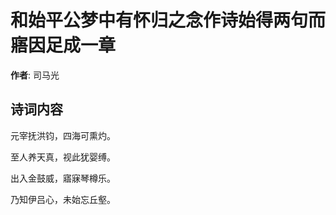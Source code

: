 # 和始平公梦中有怀归之念作诗始得两句而寤因足成一章

**作者**: 司马光

## 诗词内容

元宰抚洪钧，四海可熏灼。

至人养天真，视此犹婴缚。

出入金鼓威，寤寐琴樽乐。

乃知伊吕心，未始忘丘壑。

